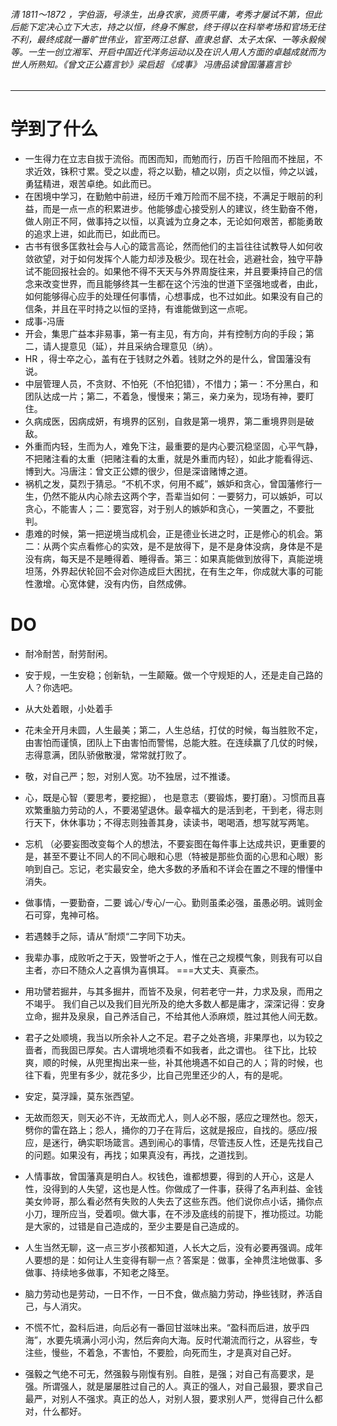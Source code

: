 ###### 清 1811～1872 ，字伯涵，号涤生，出身农家，资质平庸，考秀才屡试不第，但此后能下定决心立下大志，持之以恒，终身不懈怠，终于得以在科举考场和官场无往不利，最终成就一番旷世伟业，官至两江总督、直隶总督、太子太保、一等永毅候等。一生一创立湘军、开启中国近代洋务运动以及在识人用人方面的卓越成就而为世人所熟知。《曾文正公嘉言钞》梁启超  《成事》 冯唐品读曾国藩嘉言钞
------------

#  学到了什么
- 一生得力在立志自拔于流俗。而困而知，而勉而行，历百千险阻而不挫屈，不求近效，铢积寸累。受之以虚，将之以勤，植之以刚，贞之以恒，帅之以诚，勇猛精进，艰苦卓绝。如此而已。
- 在困境中学习，在勤勉中前进，经历千难万险而不屈不挠，不满足于眼前的利益，而是一点一点的积累进步。他能够虚心接受别人的建议，终生勤奋不倦，做人刚正不阿，做事持之以恒，以真诚为立身之本，无论如何艰苦，都能勇敢的追求上进，如此而已，如此而已。
- 古书有很多匡救社会与人心的箴言高论，然而他们的主旨往往试教导人如何收敛欲望，对于如何发挥个人能力却涉及极少。现在社会，逃避社会，独守平静试不能回报社会的。如果他不得不天天与外界周旋往来，并且要秉持自己的信念来改变世界，而且能够终其一生都在这个污浊的世道下坚强地或者，由此，如何能够得心应手的处理任何事情，心想事成，也不过如此。如果没有自己的信条，并且在平时持之以恒的坚持，有谁能做到这一点呢。
- 成事-冯唐
- 开会，集思广益本非易事，第一有主见，有方向，并有控制方向的手段；第二，请人提意见（延），并且采纳合理意见（纳）。
- HR ，得士卒之心，盖有在于钱财之外着。钱财之外的是什么，曾国藩没有说。
- 中层管理人员，不贪财、不怕死（不怕犯错），不惜力；第一：不分黑白，和团队达成一片；第二，不着急，慢慢来；第三，亲力亲为，现场有神，要盯住。
- 久病成医，因病成妍，有境界的区别，自救是第一境界，第二重境界则是破敌。
- 外重而内轻，生而为人，难免下注，最重要的是内心要沉稳坚固，心平气静，不把赌注看的太重（把赌注看的太重，就是外重而内轻），如此才能看得远、博到大。冯唐注：曾文正公嫖的很少，但是深谙赌博之道。
- 祸机之发，莫烈于猜忌。“不机不求，何用不臧”，嫉妒和贪心，曾国藩修行一生，仍然不能从内心除去这两个字，吾辈当如何：一要努力，可以嫉妒，可以贪心，不能害人；二：要宽容，对于别人的嫉妒和贪心，一笑置之，不要批判。
- 患难的时候，第一把逆境当成机会，正是德业长进之时，正是修心的机会。第二：从两个实点看修心的实效，是不是放得下，是不是身体没病，身体是不是没有病，每天是不是睡得着、睡得香。第三：如果真能做到放得下，真能逆境坦荡，外界起伏轮回不会对你造成巨大困扰，在有生之年，你成就大事的可能性激增。心宽体健，没有内伤，自然成佛。
#  DO
- 耐冷耐苦，耐劳耐闲。
- 安于规，一生安稳；创新轨，一生颠簸。做一个守规矩的人，还是走自己路的人？你选吧。
-  从大处着眼，小处着手
-  花未全开月未圆，人生最美；第二，人生总结，打仗的时候，每当胜败不定，由害怕而谨慎，团队上下由害怕而警惕，总能大胜。在连续赢了几仗的时候，志得意满，团队骄傲散漫，常常就打败了。
- 敬，对自己严；恕，对别人宽。功不独居，过不推诿。
- 心，既是心智（要思考，要挖掘）， 也是意志（要锻炼，要打磨）。习惯而且喜欢繁重脑力劳动的人，不要渴望退休。最幸福大的是活到老，干到老，得志则行天下，休休事功；不得志则独善其身，读读书，喝喝酒，想写就写两笔。
- 忘机 （必要妄图改变每个人的想法，不要妄图在每件事上达成共识，更重要的是，甚至不要让不同人的不同心眼和心思（特被是那些负面的心思和心眼）影响到自己。忘记，老实最安全，绝大多数的矛盾和不详会在置之不理的懵懂中消失。
- 做事情，一要勤奋，二要 诚心/专心/一心。勤则虽柔必强，虽愚必明。诚则金石可穿，鬼神可格。
- 若遇棘手之际，请从”耐烦“二字同下功夫。
- 我辈办事，成败听之于天，毁誉听之于人，惟在己之规模气象，则我有可以自主者，亦曰不随众人之喜惧为喜惧耳。 ===大丈夫、真豪杰。
- 用功譬若掘井，与其多掘井，而皆不及泉，何若老守一井，力求及泉，而用之不竭乎。 我们自己以及我们目光所及的绝大多数人都是庸才，深深记得：安身立命，掘井及泉泉，自己养活自己，不给其他人添麻烦，胜过其他人间无数。
- 君子之处顺境，我当以所余补人之不足。君子之处吝境，非果厚也，以为较之啬者，而我固已厚矣。古人谓境地须看不如我者，此之谓也。  往下比，比较爽，顺的时候，从兜里掏出来一些，补其他境遇不如自己的人；背的时候，也往下看，兜里有多少，就花多少，比自己兜里还少的人，有的是呢。
- 安定，莫浮躁，莫东张西望。
- 无故而怨天，则天必不许，无故而尤人，则人必不服，感应之理然也。怨天，劈你的雷在路上；怨人，捅你的刀子在背后，这就是报应，自找的。感应/报应，是迷行，确实职场箴言。遇到闹心的事情，尽管违反人性，还是先找自己的问题。如果没有，再找；如果真没有，再找，之道找到。
- 人情事故，曾国藩真是明白人。权钱色，谁都想要，得到的人开心，这是人性，没得到的人失望，这也是人性。你做成了一件事，获得了名声利益、金钱美女帅哥，那么看必然有失败的人失去了这些东西。他们说你点小话，捅你点小刀，理所应当，受着呗。做大事，在不涉及底线的前提下，推功揽过。功能是大家的，过错是自己造成的，至少主要是自己造成的。
- 人生当然无聊，这一点三岁小孩都知道，人长大之后，没有必要再强调。成年人要想的是：如何让人生变得有聊一点？答案是：做事，全神贯注地做事、多做事、持续地多做事，不知老之降至。
- 脑力劳动也是劳动，一日不作，一日不食，做点脑力劳动，挣些钱财，养活自己，与人消灾。
- 不慌不忙，盈科后进，向后必有一番回甘滋味出来。“盈科而后进，放乎四海”，水要先填满小河小沟，然后奔向大海。反时代潮流而行之，从容些，专注些，慢些，不着急，不害怕，不要脸，向死而生，才是真对自己好。

- 强毅之气绝不可无，然强毅与刚愎有别。自胜，是强；对自己有高要求，是强。所谓强人，就是屡屡胜过自己的人。真正的强人，对自己最狠，要求自己最严，对别人不强求。真正的怂人，对别人狠，要求别人严，觉得自己什么都对，什么都好。

